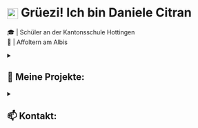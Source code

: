 # <img src="https://raw.githubusercontent.com/TheDudeThatCode/TheDudeThatCode/master/Assets/Hi.gif" alt="wave" width="25px" style="vertical-align:middle"/> Grüezi! Ich bin Daniele Citran  

🎓 | Schüler an der Kantonsschule Hottingen <br>
📍 | Affoltern am Albis 

<details>
  <summary><h2>🚀 Meine Projekte:</h2></summary>

  Hier sind einige meiner Projekte, die meine Fähigkeiten und Interessen verdeutlichen:

  - **[NoteTrack](https://github.com/danielecitran/NoteTrack)**: Eine All-in-One Schulplattform für Schüler
  - **[wordsauce](https://github.com/danielecitran/wordsauce)**: Ein interaktives Online-Wörterspiel, bei dem Spieler Wörter erraten müssen
  - **[devware Landingpage](https://github.com/devware-ch/devware-landingpage)**: devware Landingpage
  - **[MTPerformance Landingpage](https://github.com/MT-Pages/MT-performance-Homepage)**: Landingpage für einen Fiverr Kunden
  - **[Umbau-Allrounder Webseite](https://github.com/danielecitran/umbau-allrounder)**: Eine Webseite für die Umbau-Allrounder GmbH
  - **[Portfolio](https://github.com/danielecitran/my-portfolio)**: Mein persönliches Portfolio
  - **[RatingPulse](https://github.com/danielecitran/RatingPulse)**: Eine Webanwendung zur Analyse von Kundenbewertungen aus Google (noch nicht abgeschlossen)

  Schauen Sie sich gerne meine GitHub-Repositorys an!
</details>

<details>
  <summary><h2>📫 Kontakt:</h2></summary>

  - 📧 E-Mail: [daniele.citran@student.ksh.ch](mailto:daniele.citran@student.ksh.ch)    
  - 🖥️ Portfolio: [XY](https://deine-website.com)  
</details>
